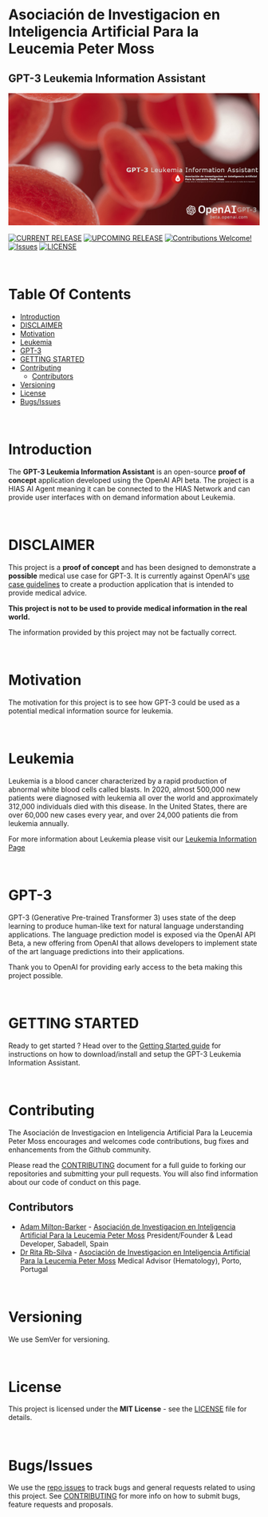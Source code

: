 # Asociación de Investigacion en Inteligencia Artificial Para la Leucemia Peter Moss
## GPT-3 Leukemia Information Assistant

![GPT-3 Leukemia Information AssistantGPT-3 Leukemia Information Assistant](assets/images/gpt-3-leukemia-assistant.jpg)

[![CURRENT RELEASE](https://img.shields.io/badge/CURRENT%20RELEASE-1.0.0-blue.svg)](https://github.com/AIIAL/GPT-3-Leukemia-Information-Assistant/tree/1.0.0) [![UPCOMING RELEASE](https://img.shields.io/badge/CURRENT%20DEV%20BRANCH-2.0.0-blue.svg)](https://github.com/AIIAL/GPT-3-Leukemia-Information-Assistant/tree/2.0.0) [![Contributions Welcome!](https://img.shields.io/badge/Contributions-Welcome-lightgrey.svg)](CONTRIBUTING.md)  [![Issues](https://img.shields.io/badge/Issues-Welcome-lightgrey.svg)](issues) [![LICENSE](https://img.shields.io/badge/LICENSE-MIT-blue.svg)](LICENSE)

&nbsp;

# Table Of Contents

- [Introduction](#introduction)
- [DISCLAIMER](#disclaimer)
- [Motivation](#motivation)
- [Leukemia](#leukemia)
- [GPT-3](#gpt-3)
- [GETTING STARTED](#getting-started)
- [Contributing](#contributing)
  - [Contributors](#contributors)
- [Versioning](#versioning)
- [License](#license)
- [Bugs/Issues](#bugs-issues)

&nbsp;

# Introduction

The **GPT-3 Leukemia Information Assistant** is an open-source **proof of concept** application developed using the OpenAI API beta. The project is a HIAS AI Agent meaning it can be connected to the HIAS Network and can provide user interfaces with on demand information about Leukemia.

&nbsp;

# DISCLAIMER

This project is a **proof of concept** and has been designed to demonstrate a **possible** medical use case for GPT-3. It is currently against OpenAI's [use case guidelines](https://beta.openai.com/docs/use-case-guidelines/faq) to create a production application that is intended to provide medical advice.

**This project is not to be used to provide medical information in the real world.**

The information provided by this project may not be factually correct.

&nbsp;

# Motivation

The motivation for this project is to see how GPT-3 could be used as a potential medical information source for leukemia.

&nbsp;

# Leukemia

Leukemia is a blood cancer characterized by a rapid production of abnormal white blood cells called blasts.  In 2020, almost 500,000 new patients were diagnosed with leukemia all over the world and approximately 312,000 individuals died with this disease. In the United States, there are over 60,000 new cases every year, and over 24,000 patients die from leukemia annually.

For more information about Leukemia please visit our [Leukemia Information Page](https://www.leukemiaairesearch.com/research/leukemia)

&nbsp;

# GPT-3

GPT-3 (Generative Pre-trained Transformer 3) uses state of the deep learning to produce human-like text for natural language understanding applications. The language prediction model is exposed via the OpenAI API Beta, a new offering from OpenAI that allows developers to implement state of the art language predictions into their applications.

Thank you to OpenAI for providing early access to the beta making this project possible.

&nbsp;

# GETTING STARTED

Ready to get started ? Head over to the [Getting Started guide](documentation/getting-started.md) for instructions on how to download/install and setup the GPT-3 Leukemia Information Assistant.

&nbsp;

# Contributing
The Asociación de Investigacion en Inteligencia Artificial Para la Leucemia Peter Moss encourages and welcomes code contributions, bug fixes and enhancements from the Github community.

Please read the [CONTRIBUTING](CONTRIBUTING.md "CONTRIBUTING") document for a full guide to forking our repositories and submitting your pull requests. You will also find information about our code of conduct on this page.

## Contributors
- [Adam Milton-Barker](https://www.leukemiaairesearch.com/association/volunteers/adam-milton-barker "Adam Milton-Barker") - [Asociación de Investigacion en Inteligencia Artificial Para la Leucemia Peter Moss](https://www.leukemiaresearchassociation.ai "Asociación de Investigacion en Inteligencia Artificial Para la Leucemia Peter Moss") President/Founder & Lead Developer, Sabadell, Spain
- [Dr Rita Rb-Silva](https://www.leukemiaairesearch.com/association/volunteers/rita-silva-md-phd "Dr Rita Rb-Silva") - [Asociación de Investigacion en Inteligencia Artificial Para la Leucemia Peter Moss](https://www.leukemiaresearchassociation.ai "Asociación de Investigacion en Inteligencia Artificial Para la Leucemia Peter Moss") Medical Advisor (Hematology), Porto, Portugal

&nbsp;

# Versioning
We use SemVer for versioning.

&nbsp;

# License
This project is licensed under the **MIT License** - see the [LICENSE](LICENSE "LICENSE") file for details.

&nbsp;

# Bugs/Issues
We use the [repo issues](issues "repo issues") to track bugs and general requests related to using this project. See [CONTRIBUTING](CONTRIBUTING.md "CONTRIBUTING") for more info on how to submit bugs, feature requests and proposals.